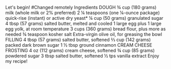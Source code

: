 Let's begin! #Changed remotely
Ingredients
DOUGH
¾ cup (180 grams) milk (whole milk or 2% preferred)
2 ¼ teaspoons (one ¼-ounce package) quick-rise (instant) or active dry yeast*
¼ cup (50 grams) granulated sugar
4 tbsp (57 grams) salted butter, melted and cooled
1 large egg plus 1 large egg yolk, at room temperature
3 cups (360 grams) bread flour, plus more as needed
¾ teaspoon kosher salt
Extra-virgin olive oil, for greasing the bowl
FILLING
4 tbsp (57 grams) salted butter, softened
⅔ cup (142 grams) packed dark brown sugar
1 ½ tbsp ground cinnamon
CREAM CHEESE FROSTING
4 oz (112 grams) cream cheese, softened
¾ cup (85 grams) powdered sugar
3 tbsp salted butter, softened
½ tps vanilla extract
Enjoy my recipe!
